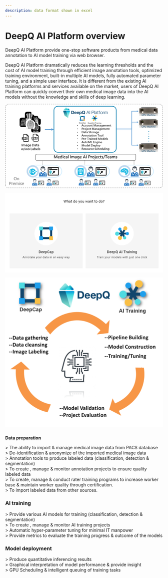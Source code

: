 ```yaml
---
description: data format shown in excel
---
```


# DeepQ AI Platform overview

DeepQ AI Platform provide one-stop software products from medical data annotation to AI model training via web browser.

DeepQ AI Platform dramatically reduces the learning thresholds and the cost of AI model training through efficient image annotation tools, optimized training environment, built-in multiple AI models, fully automated parameter tuning, and a simple user interface. It is different from the existing AI training platforms and services available on the market, users of DeepQ AI Platform can quickly convert their own medical image data into the AI models without the knowledge and skills of deep learning.



![](../.gitbook/assets/image%20%2828%29.png)

![](../.gitbook/assets/image%20%2831%29.png)



![](../.gitbook/assets/image%20%2866%29.png)

### 
**Data preparation**

&gt; The ability to import & manage medical image data from PACS database  
&gt; De-identification & anonymize of the imported medical image data  
&gt;   Annotation tools to produce labeled data \(classification, detection & segmentation\)  
&gt;   To create , manage & monitor annotation projects to ensure quality labeled data  
&gt;   To create, manage & conduct rater training programs to increase worker base & maintain worker quality through certification.  
&gt;   To import labeled data from other sources.

### **AI training**

&gt;  Provide various AI models for training \(classification, detection & segmentation\)  
&gt;  To create , manage & monitor AI training projects  
&gt;   Automatic hyper-parameter tuning for minimal IT manpower  
&gt;   Provide metrics to evaluate the training progress & outcome of the models

### **Model deployment**

&gt;   Produce quantitative inferencing results  
&gt;   Graphical interpretation of model performance & provide insight  
&gt;   GPU Scheduling & intelligent queuing of training tasks

